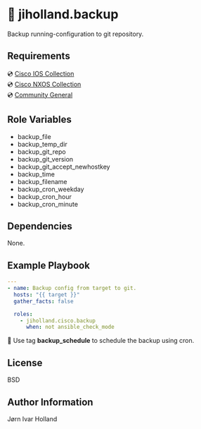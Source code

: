 💾 jiholland.backup
===================

Backup running-configuration to git repository.

Requirements
------------

💿 [Cisco IOS Collection](https://galaxy.ansible.com/cisco/ios)<br>
💿 [Cisco NXOS Collection](https://galaxy.ansible.com/cisco/nxos)<br>
💿 [Community General](https://galaxy.ansible.com/community/general)

Role Variables
--------------

- backup_file
- backup_temp_dir
- backup_git_repo
- backup_git_version
- backup_git_accept_newhostkey
- backup_time
- backup_filename
- backup_cron_weekday
- backup_cron_hour
- backup_cron_minute

Dependencies
------------

None.

Example Playbook
----------------
```yaml
---
- name: Backup config from target to git.
  hosts: "{{ target }}"
  gather_facts: false

  roles:
    - jiholland.cisco.backup
      when: not ansible_check_mode
```
📅 Use tag **backup_schedule** to schedule the backup using cron.

License
-------

BSD

Author Information
------------------

Jørn Ivar Holland
